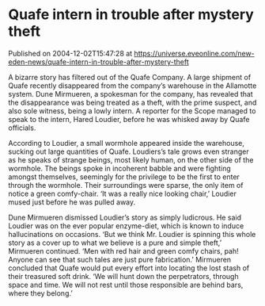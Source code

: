 # Quafe intern in trouble after mystery theft
Published on 2004-12-02T15:47:28 at https://universe.eveonline.com/new-eden-news/quafe-intern-in-trouble-after-mystery-theft

A bizarre story has filtered out of the Quafe Company. A large shipment of Quafe recently disappeared from the company’s warehouse in the Allamotte system. Dune Mirmueren, a spokesman for the company, has revealed that the disappearance was being treated as a theft, with the prime suspect, and also sole witness, being a lowly intern. A reporter for the Scope managed to speak to the intern, Hared Loudier, before he was whisked away by Quafe officials.   
  
According to Loudier, a small wormhole appeared inside the warehouse, sucking out large quantities of Quafe. Loudiers’s tale grows even stranger as he speaks of strange beings, most likely human, on the other side of the wormhole. The beings spoke in incoherent babble and were fighting amongst themselves, seemingly for the privilege to be the first to enter through the wormhole. Their surroundings were sparse, the only item of notice a green comfy-chair. ‘It was a really nice looking chair,’ Loudier mused just before he was pulled away.   
  
Dune Mirmueren dismissed Loudier’s story as simply ludicrous. He said Loudier was on the ever popular enzyme-diet, which is known to induce hallucinations on occasions. ‘But we think Mr. Loudier is spinning this whole story as a cover up to what we believe is a pure and simple theft,’ Mirmueren continued. ‘Men with red hair and green comfy chairs, pah! Anyone can see that such tales are just pure fabrication.’ Mirmueren concluded that Quafe would put every effort into locating the lost stash of their treasured soft drink. ‘We will hunt down the perpetrators, through space and time. We will not rest until those responsible are behind bars, where they belong.’
